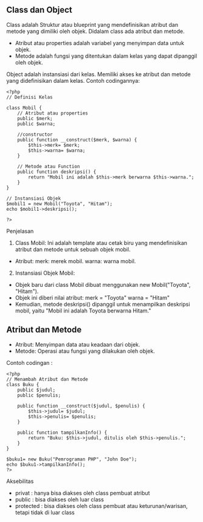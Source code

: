 ## Class dan Object
Class adalah Struktur atau blueprint yang mendefinisikan atribut dan metode yang dimiliki
oleh objek. Didalam class ada atribut dan metode.
- Atribut atau properties adalah variabel yang menyimpan data untuk objek.
- Metode adalah fungsi yang ditentukan dalam kelas yang dapat dipanggil oleh
objek.

Object adalah instansiasi dari kelas. Memiliki akses ke atribut dan metode yang didefinisikan dalam kelas.
Contoh codingannya:
```
<?php
// Definisi Kelas

class Mobil {
    // Atribut atau properties
    public $merk;
    public $warna;

    //constructor
    public function __construct($merk, $warna) {
        $this->merk= $merk;
        $this->warna= $warna;
    }

    // Metode atau Function
    public function deskripsi() {
        return "Mobil ini adalah $this->merk berwarna $this->warna.";
    }
} 

// Instansiasi Objek
$mobil1 = new Mobil("Toyota", "Hitam");
echo $mobil1->deskripsi();

?>
```
Penjelasan
1. Class Mobil:
Ini adalah template atau cetak biru yang mendefinisikan atribut dan metode untuk sebuah objek mobil.
- Atribut:
merk: merek mobil.
warna: warna mobil.
2. Instansiasi Objek Mobil:
- Objek baru dari class Mobil dibuat menggunakan new Mobil("Toyota", "Hitam").
- Objek ini diberi nilai atribut:
merk = "Toyota"
warna = "Hitam"
- Kemudian, metode deskripsi() dipanggil untuk menampilkan deskripsi mobil, yaitu "Mobil ini adalah Toyota berwarna Hitam."

## Atribut dan Metode
- Atribut: Menyimpan data atau keadaan dari objek.
- Metode: Operasi atau fungsi yang dilakukan oleh objek.

Contoh codingan :
```
<?php
// Menambah Atribut dan Metode
class Buku {
    public $judul;
    public $penulis;

    public function __construct($judul, $penulis) {
        $this->judul= $judul;
        $this->penulis= $penulis;
    }

    public function tampilkanInfo() {
        return "Buku: $this->judul, ditulis oleh $this->penulis.";
    }
}

$buku1= new Buku("Pemrograman PHP", "John Doe");
echo $buku1->tampilkanInfo();
?>
```

Aksebilitas
- privat : hanya bisa diakses oleh class pembuat atribut
- public : bisa diakses oleh luar class
- protected : bisa diakses oleh class pembuat atau keturunan/warisan, tetapi tidak di luar class

